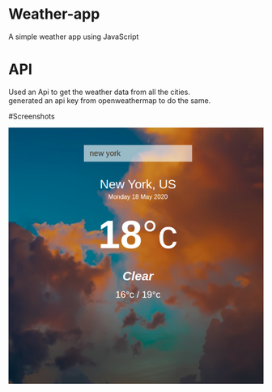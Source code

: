 # Weather-app
A simple weather app using JavaScript

# API

Used an Api to get the weather data from all the cities.
<br>generated an api key from openweathermap to do the same.

#Screenshots

![figure 1.](https://github.com/adarshajit/weather-app/blob/master/output.png)



